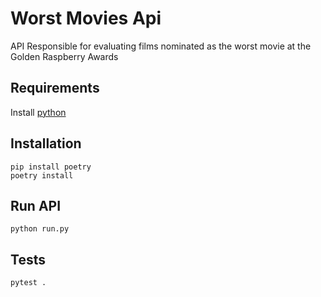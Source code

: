 # Worst Movies Api

API Responsible for evaluating films nominated as the worst movie at the Golden Raspberry Awards

## Requirements

Install [python](https://www.python.org/downloads/)

## Installation

```
pip install poetry
poetry install
```

## Run API
```
python run.py
```

## Tests

```
pytest .
```